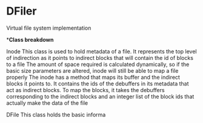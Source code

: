 DFiler
======

Virtual file system implementation

*******Class breakdown******

Inode
This class is used to hold metadata of a file. It represents the top level of 
indirection as it points to indirect blocks that will contain the id of blocks to a file
The amount of space required is calculated dynamically, so if the basic size parameters
are altered, inode will still be able to map a file properly
The inode has a method that maps its buffer and the indirect blocks it points to. 
It contains the ids of the debuffers in its metadata that act as indirect blocks.
To map the blocks, it takes the debuffers corresponding to the indirect blocks and an integer
list of the block ids that actually make the data of the file

DFile
This class holds the basic informa
